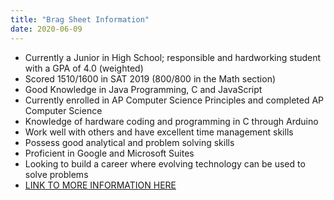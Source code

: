 ```yaml
---
title: "Brag Sheet Information"
date: 2020-06-09
---
```


- Currently a Junior in High School; responsible and hardworking student with a GPA of 4.0 (weighted)
- Scored 1510/1600 in SAT 2019 (800/800 in the Math section)
- Good Knowledge in Java Programming, C and JavaScript
- Currently enrolled in AP Computer Science Principles and completed AP Computer Science
- Knowledge of hardware coding and programming in C through Arduino
- Work well with others and have excellent time management skills
- Possess good analytical and problem solving skills
- Proficient in Google and Microsoft Suites
- Looking to build a career where evolving technology can be used to solve problems
- <a href="https://docs.google.com/document/d/1CES7XoXgjeJMpxx8_Ty7gdm4l0sDP4ZS8osHqP_vzZI"> LINK TO MORE INFORMATION HERE  <a> 
